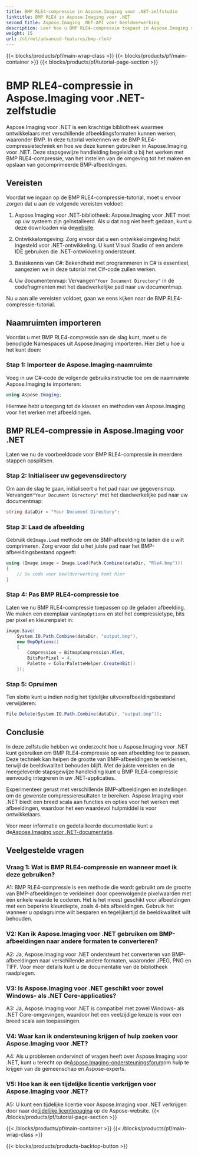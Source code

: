 ```yaml
---
title: BMP RLE4-compressie in Aspose.Imaging voor .NET-zelfstudie
linktitle: BMP RLE4 in Aspose.Imaging voor .NET
second_title: Aspose.Imaging .NET-API voor beeldverwerking
description: Leer hoe u BMP RLE4-compressie toepast in Aspose.Imaging voor .NET. Verklein de BMP-afbeeldingsgrootte zonder kwaliteitsverlies.
weight: 15
url: /nl/net/advanced-features/bmp-rle4/
---
```


{{< blocks/products/pf/main-wrap-class >}}
{{< blocks/products/pf/main-container >}}
{{< blocks/products/pf/tutorial-page-section >}}

# BMP RLE4-compressie in Aspose.Imaging voor .NET-zelfstudie

Aspose.Imaging voor .NET is een krachtige bibliotheek waarmee ontwikkelaars met verschillende afbeeldingsformaten kunnen werken, waaronder BMP. In deze tutorial verkennen we de BMP RLE4-compressietechniek en hoe we deze kunnen gebruiken in Aspose.Imaging voor .NET. Deze stapsgewijze handleiding begeleidt u bij het werken met BMP RLE4-compressie, van het instellen van de omgeving tot het maken en opslaan van gecomprimeerde BMP-afbeeldingen.

## Vereisten

Voordat we ingaan op de BMP RLE4-compressie-tutorial, moet u ervoor zorgen dat u aan de volgende vereisten voldoet:

1.  Aspose.Imaging voor .NET-bibliotheek: Aspose.Imaging voor .NET moet op uw systeem zijn geïnstalleerd. Als u dat nog niet heeft gedaan, kunt u deze downloaden via de[website](https://releases.aspose.com/imaging/net/).

2. Ontwikkelomgeving: Zorg ervoor dat u een ontwikkelomgeving hebt ingesteld voor .NET-ontwikkeling. U kunt Visual Studio of een andere IDE gebruiken die .NET-ontwikkeling ondersteunt.

3. Basiskennis van C#: Bekendheid met programmeren in C# is essentieel, aangezien we in deze tutorial met C#-code zullen werken.

4.  Uw documentenmap: Vervangen`"Your Document Directory"` in de codefragmenten met het daadwerkelijke pad naar uw documentmap.

Nu u aan alle vereisten voldoet, gaan we eens kijken naar de BMP RLE4-compressie-tutorial.

## Naamruimten importeren

Voordat u met BMP RLE4-compressie aan de slag kunt, moet u de benodigde Namespaces uit Aspose.Imaging importeren. Hier ziet u hoe u het kunt doen:

### Stap 1: Importeer de Aspose.Imaging-naamruimte

Voeg in uw C#-code de volgende gebruiksinstructie toe om de naamruimte Aspose.Imaging te importeren:

```csharp
using Aspose.Imaging;
```

Hiermee hebt u toegang tot de klassen en methoden van Aspose.Imaging voor het werken met afbeeldingen.

## BMP RLE4-compressie in Aspose.Imaging voor .NET

Laten we nu de voorbeeldcode voor BMP RLE4-compressie in meerdere stappen opsplitsen.

### Stap 2: Initialiseer uw gegevensdirectory

 Om aan de slag te gaan, initialiseert u het pad naar uw gegevensmap. Vervangen`"Your Document Directory"` met het daadwerkelijke pad naar uw documentmap:

```csharp
string dataDir = "Your Document Directory";
```

### Stap 3: Laad de afbeelding

 Gebruik de`Image.Load` methode om de BMP-afbeelding te laden die u wilt comprimeren. Zorg ervoor dat u het juiste pad naar het BMP-afbeeldingsbestand opgeeft:

```csharp
using (Image image = Image.Load(Path.Combine(dataDir, "Rle4.bmp")))
{
    // Uw code voor beeldverwerking komt hier
}
```

### Stap 4: Pas BMP RLE4-compressie toe

 Laten we nu BMP RLE4-compressie toepassen op de geladen afbeelding. We maken een exemplaar van`BmpOptions` en stel het compressietype, bits per pixel en kleurenpalet in:

```csharp
image.Save(
    System.IO.Path.Combine(dataDir, "output.bmp"),
    new BmpOptions()
    {
        Compression = BitmapCompression.Rle4,
        BitsPerPixel = 4,
        Palette = ColorPaletteHelper.Create4Bit()
    });
```

### Stap 5: Opruimen

Ten slotte kunt u indien nodig het tijdelijke uitvoerafbeeldingsbestand verwijderen:

```csharp
File.Delete(System.IO.Path.Combine(dataDir, "output.bmp"));
```

## Conclusie

In deze zelfstudie hebben we onderzocht hoe u Aspose.Imaging voor .NET kunt gebruiken om BMP RLE4-compressie op een afbeelding toe te passen. Deze techniek kan helpen de grootte van BMP-afbeeldingen te verkleinen, terwijl de beeldkwaliteit behouden blijft. Met de juiste vereisten en de meegeleverde stapsgewijze handleiding kunt u BMP RLE4-compressie eenvoudig integreren in uw .NET-applicaties.

Experimenteer gerust met verschillende BMP-afbeeldingen en instellingen om de gewenste compressieresultaten te bereiken. Aspose.Imaging voor .NET biedt een breed scala aan functies en opties voor het werken met afbeeldingen, waardoor het een waardevol hulpmiddel is voor ontwikkelaars.

 Voor meer informatie en gedetailleerde documentatie kunt u de[Aspose.Imaging voor .NET-documentatie](https://reference.aspose.com/imaging/net/).

## Veelgestelde vragen

### Vraag 1: Wat is BMP RLE4-compressie en wanneer moet ik deze gebruiken?

A1: BMP RLE4-compressie is een methode die wordt gebruikt om de grootte van BMP-afbeeldingen te verkleinen door opeenvolgende pixelwaarden met één enkele waarde te coderen. Het is het meest geschikt voor afbeeldingen met een beperkte kleurdiepte, zoals 4-bits afbeeldingen. Gebruik het wanneer u opslagruimte wilt besparen en tegelijkertijd de beeldkwaliteit wilt behouden.

### V2: Kan ik Aspose.Imaging voor .NET gebruiken om BMP-afbeeldingen naar andere formaten te converteren?

A2: Ja, Aspose.Imaging voor .NET ondersteunt het converteren van BMP-afbeeldingen naar verschillende andere formaten, waaronder JPEG, PNG en TIFF. Voor meer details kunt u de documentatie van de bibliotheek raadplegen.

### V3: Is Aspose.Imaging voor .NET geschikt voor zowel Windows- als .NET Core-applicaties?

A3: Ja, Aspose.Imaging voor .NET is compatibel met zowel Windows- als .NET Core-omgevingen, waardoor het een veelzijdige keuze is voor een breed scala aan toepassingen.

### V4: Waar kan ik ondersteuning krijgen of hulp zoeken voor Aspose.Imaging voor .NET?

 A4: Als u problemen ondervindt of vragen heeft over Aspose.Imaging voor .NET, kunt u terecht op de[Aspose.Imaging-ondersteuningsforum](https://forum.aspose.com/)om hulp te krijgen van de gemeenschap en Aspose-experts.

### V5: Hoe kan ik een tijdelijke licentie verkrijgen voor Aspose.Imaging voor .NET?

 A5: U kunt een tijdelijke licentie voor Aspose.Imaging voor .NET verkrijgen door naar de[tijdelijke licentiepagina](https://purchase.aspose.com/temporary-license/) op de Aspose-website.
{{< /blocks/products/pf/tutorial-page-section >}}

{{< /blocks/products/pf/main-container >}}
{{< /blocks/products/pf/main-wrap-class >}}

{{< blocks/products/products-backtop-button >}}

